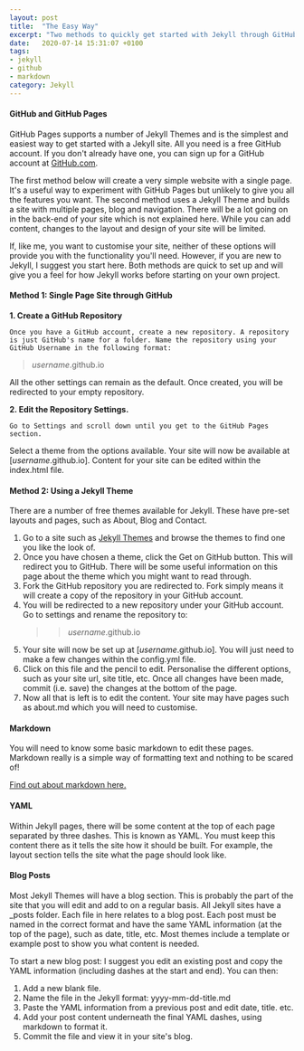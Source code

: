 ```yaml
---
layout: post
title:  "The Easy Way"
excerpt: "Two methods to quickly get started with Jekyll through GitHub Pages"
date:   2020-07-14 15:31:07 +0100
tags:
- jekyll
- github
- markdown
category: Jekyll
---
```

#### GitHub and GitHub Pages

GitHub Pages supports a number of Jekyll Themes and is the simplest and easiest way to get started with a Jekyll site. All you need is a free GitHub account. If you don't already have one, you can sign up for a GitHub account at [GitHub.com](http://github.com).

The first method below will create a very simple website with a single page. It's a useful way to experiment with GitHub Pages but unlikely to give you all the features you want. The second method uses a Jekyll Theme and builds a site with multiple pages, blog and navigation. There will be a lot going on in the back-end of your site which is not explained here. While you can add content, changes to the layout and design of your site will be limited.

If, like me, you want to customise your site, neither of these options will provide you with the functionality you'll need. However, if you are new to Jekyll, I suggest you start here. Both methods are quick to set up and will give you a feel for how Jekyll works before starting on your own project.

#### Method 1: Single Page Site through GitHub

**1. Create a GitHub Repository**

    Once you have a GitHub account, create a new repository. A repository is just GitHub's name for a folder. Name the repository using your GitHub Username in the following format:

   > *username*.github.io

   All the other settings can remain as the default. 
   Once created, you will be redirected to your empty repository. 
    
**2. Edit the Repository Settings.**

    Go to Settings and scroll down until you get to the GitHub Pages section.
   Select a theme from the options available.
   Your site will now be available at [*username*.github.io].
   Content for your site can be edited within the index.html file.

#### Method 2: Using a Jekyll Theme

There are a number of free themes available for Jekyll. These have pre-set layouts and pages, such as About, Blog and Contact.

1. Go to a site such as [Jekyll Themes](https://jekyllthemes.io/free) and browse the themes to find one you like the look of.
2. Once you have chosen a theme, click the Get on GitHub button. This will redirect you to GitHub. There will be some useful information on this page about the theme which you might want to read through.
3. Fork the GitHub repository you are redirected to. Fork simply means it will create a copy of the repository in your GitHub account.
4. You will be redirected to a new repository under your GitHub account. Go to settings and rename the repository to:
    >>*username*.github.io
5. Your site will now be set up at [*username*.github.io]. You will just need to make a few changes within the config.yml file.
6. Click on this file and the pencil to edit. Personalise the different options, such as your site url, site title, etc. Once all changes have been made, commit (i.e. save) the changes at the bottom of the page.
7. Now all that is left is to edit the content. Your site may have pages such as about.md which you will need to customise. 

#### Markdown
You will need to know some basic markdown to edit these pages. Markdown really is a simple way of formatting text and nothing to be scared of!

[Find out about markdown here.](link)

#### YAML
Within Jekyll pages, there will be some content at the top of each page separated by three dashes. This is known as YAML. You must keep this content there as it tells the site how it should be built. For example, the layout section tells the site what the page should look like. 

#### Blog Posts
Most Jekyll Themes will have a blog section. This is probably the part of the site that you will edit and add to on a regular basis. All Jekyll sites have a \_posts folder. Each file in here relates to a blog post. Each post must be named in the correct format and have the same YAML information (at the top of the page), such as date, title, etc. Most themes include a template or example post to show you what content is needed.

To start a new blog post: I suggest you edit an existing post and copy the YAML information (including dashes at the start and end). You can then:

1. Add a new blank file.
2. Name the file in the Jekyll format: yyyy-mm-dd-title.md
3. Paste the YAML information from a previous post and edit date, title. etc.
4. Add your post content underneath the final YAML dashes, using markdown to format it.
5. Commit the file and view it in your site's blog.
